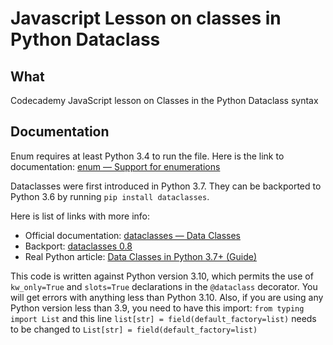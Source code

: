 
# Javascript Lesson on classes in Python Dataclass

## What

Codecademy JavaScript lesson on Classes in the Python Dataclass syntax

## Documentation

Enum requires at least Python 3.4 to run the file. Here is the link to documentation: [enum — Support for enumerations](https://docs.python.org/3/library/enum.html)

Dataclasses were first introduced in Python 3.7. They can be backported to Python 3.6 by running `pip install dataclasses`.

Here is list of links with more info: 
 - Official documentation: [dataclasses — Data Classes](https://docs.python.org/3/library/dataclasses.html#module-dataclasses)
 - Backport: [dataclasses 0.8](https://pypi.org/project/dataclasses/)
 - Real Python article: [Data Classes in Python 3.7+ (Guide)](https://realpython.com/python-data-classes/)

This code is written against Python version 3.10, which permits the use of `kw_only=True` and `slots=True` declarations in the `@dataclass` decorator. You will get errors with anything less than Python 3.10. Also, if you are using any Python version less than 3.9, you need to have this import: `from typing import List` and this line `list[str] = field(default_factory=list)` needs to be changed to `List[str] = field(default_factory=list)`
